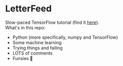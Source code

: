 # LetterFeed
Slow-paced TensorFlow tutorial (find it [here](https://www.tensorflow.org/versions/r0.9/tutorials/mnist/beginners/index.html)).   
What's in this repo:   
- Python (more specifically, numpy and TensorFlow)
- Some machine learning
- Trying things and failing
- LOTS of comments
- Funsies :tada:
